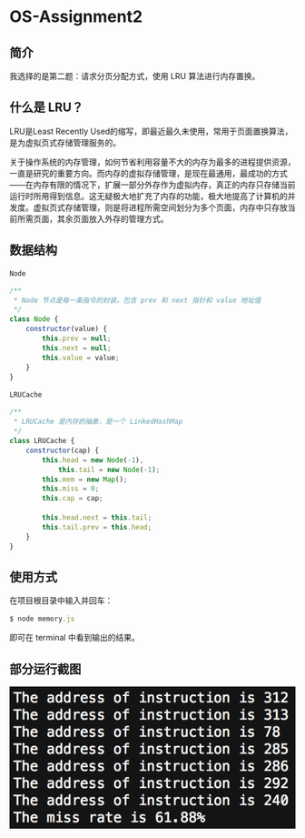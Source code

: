 # OS-Assignment2

## 简介

我选择的是第二题：请求分页分配方式，使用 LRU 算法进行内存置换。

## 什么是 LRU？

LRU是Least Recently Used的缩写，即最近最久未使用，常用于页面置换算法，是为虚拟页式存储管理服务的。

关于操作系统的内存管理，如何节省利用容量不大的内存为最多的进程提供资源，一直是研究的重要方向。而内存的虚拟存储管理，是现在最通用，最成功的方式——在内存有限的情况下，扩展一部分外存作为虚拟内存，真正的内存只存储当前运行时所用得到信息。这无疑极大地扩充了内存的功能，极大地提高了计算机的并发度。虚拟页式存储管理，则是将进程所需空间划分为多个页面，内存中只存放当前所需页面，其余页面放入外存的管理方式。

## 数据结构

`Node` 

```javascript
/**
 * Node 节点是每一条指令的封装，包含 prev 和 next 指针和 value 地址值
 */
class Node {
	constructor(value) {
		this.prev = null;
		this.next = null;
		this.value = value;
	}
}
```

`LRUCache`

```javascript
/**
 * LRUCache 是内存的抽象，是一个 LinkedHashMap
 */
class LRUCache {
	constructor(cap) {
		this.head = new Node(-1),
			this.tail = new Node(-1);
		this.mem = new Map();
		this.miss = 0;
		this.cap = cap;

		this.head.next = this.tail;
		this.tail.prev = this.head;
	}
}
```

## 使用方式

在项目根目录中输入并回车：

```javascript
$ node memory.js
```

即可在 terminal 中看到输出的结果。

## 部分运行截图

![部分截图](./20170516-230706.png)

